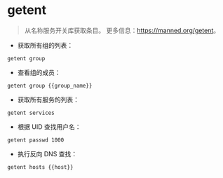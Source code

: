 # getent

> 从名称服务开关库获取条目。
> 更多信息：<https://manned.org/getent>。

- 获取所有组的列表：

`getent group`

- 查看组的成员：

`getent group {{group_name}}`

- 获取所有服务的列表：

`getent services`

- 根据 UID 查找用户名：

`getent passwd 1000`

- 执行反向 DNS 查找：

`getent hosts {{host}}`
